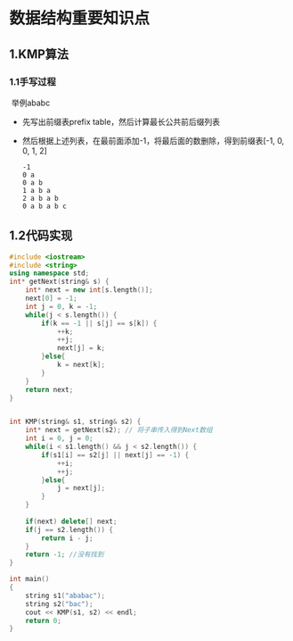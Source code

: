 # 数据结构重要知识点

## 1.KMP算法

### 1.1手写过程

​	举例ababc

- 先写出前缀表prefix table，然后计算最长公共前后缀列表

- 然后根据上述列表，在最前面添加-1，将最后面的数删除，得到前缀表[-1, 0, 0, 1, 2]

  ```
  -1
  0 a
  0 a b
  1 a b a
  2 a b a b
  0 a b a b c
  ```

## 1.2代码实现

```c++
#include <iostream>
#include <string>
using namespace std;
int* getNext(string& s) {
	int* next = new int[s.length()];
	next[0] = -1;
	int j = 0, k = -1;
	while(j < s.length()) {
		if(k == -1 || s[j] == s[k]) {
			++k;
			++j;
			next[j] = k;
		}else{
			k = next[k];
		}
	}
	return next;
}


int KMP(string& s1, string& s2) {
	int* next = getNext(s2); // 将子串传入得到Next数组
	int i = 0, j = 0;
	while(i < s1.length() && j < s2.length()) {
		if(s1[i] == s2[j] || next[j] == -1) {
			++i;
			++j;
		}else{
			j = next[j];
		}
	}
	
	if(next) delete[] next;
	if(j == s2.length()) {
		return i - j;
	}
	return -1; //没有找到
}

int main()
{
	string s1("ababac");
	string s2("bac");
	cout << KMP(s1, s2) << endl;
	return 0;
}
```

